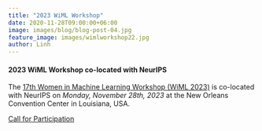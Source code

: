 ```yaml
---
title: "2023 WiML Workshop"
date: 2020-11-28T09:00:00+06:00
image: images/blog/blog-post-04.jpg
feature_image: images/wimlworkshop22.jpg
author: Linh
---
```

#### 2023 WiML Workshop co-located with NeurIPS

The [17th Women in Machine Learning Workshop (WiML 2023)](https://sites.google.com/view/wiml2023/) is co-located with NeurIPS on *Monday, November 28th, 2023* at the New Orleans Convention Center in Louisiana, USA. 

[Call for Participation](https://sites.google.com/view/wiml2022/call-for-participation)
